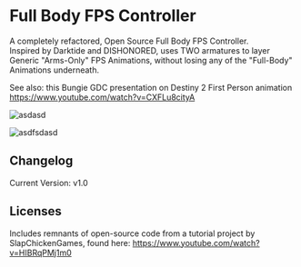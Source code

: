 # Full Body FPS Controller
A completely refactored, Open Source Full Body FPS Controller.  
Inspired by Darktide and DISHONORED, uses TWO armatures to layer Generic "Arms-Only" FPS Animations, without losing any of the "Full-Body" Animations underneath.


See also: this Bungie GDC presentation on Destiny 2 First Person animation
https://www.youtube.com/watch?v=CXFLu8cityA

![asdasd](https://github.com/TCKingCeryn/Full-Body-FPS-Controller/assets/128671881/f0c586f4-968d-4f0b-b8bf-5429ef28cf06)

![asdfsdasd](https://github.com/TCKingCeryn/Full-Body-FPS-Controller/assets/128671881/7cd5ca30-3a48-473d-80da-4c8bfd7ac199)


## Changelog
Current Version: v1.0

## Licenses
Includes remnants of open-source code from a tutorial project by SlapChickenGames, found here: https://www.youtube.com/watch?v=HIBRqPMj1m0
